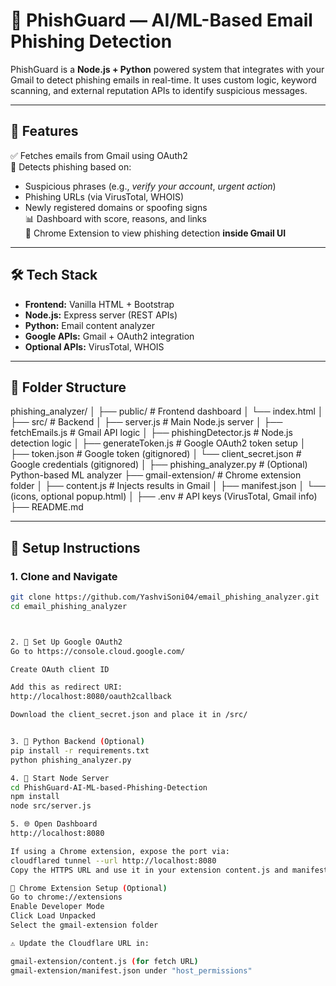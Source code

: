 # 📧 PhishGuard — AI/ML-Based Email Phishing Detection

PhishGuard is a **Node.js + Python** powered system that integrates with your Gmail to detect phishing emails in real-time. It uses custom logic, keyword scanning, and external reputation APIs to identify suspicious messages.

---

## 🚀 Features

✅ Fetches emails from Gmail using OAuth2  
🚨 Detects phishing based on:
- Suspicious phrases (e.g., *verify your account*, *urgent action*)
- Phishing URLs (via VirusTotal, WHOIS)
- Newly registered domains or spoofing signs  
📊 Dashboard with score, reasons, and links  
🧩 Chrome Extension to view phishing detection **inside Gmail UI**

---

## 🛠️ Tech Stack

- **Frontend:** Vanilla HTML + Bootstrap
- **Node.js:** Express server (REST APIs)
- **Python:** Email content analyzer
- **Google APIs:** Gmail + OAuth2 integration
- **Optional APIs:** VirusTotal, WHOIS

---

## 📁 Folder Structure

phishing_analyzer/
│
├── public/ # Frontend dashboard
│ └── index.html
│
├── src/ # Backend
│ ├── server.js # Main Node.js server
│ ├── fetchEmails.js # Gmail API logic
│ ├── phishingDetector.js # Node.js detection logic
│ ├── generateToken.js # Google OAuth2 token setup
│ ├── token.json # Google token (gitignored)
│ └── client_secret.json # Google credentials (gitignored)
│
├── phishing_analyzer.py # (Optional) Python-based ML analyzer
├── gmail-extension/ # Chrome extension folder
│ ├── content.js # Injects results in Gmail
│ ├── manifest.json
│ └── (icons, optional popup.html)
│
├── .env # API keys (VirusTotal, Gmail info)
├── README.md


---

## 🔧 Setup Instructions

### 1. Clone and Navigate

```bash
git clone https://github.com/YashviSoni04/email_phishing_analyzer.git
cd email_phishing_analyzer



2. 🔑 Set Up Google OAuth2
Go to https://console.cloud.google.com/

Create OAuth client ID

Add this as redirect URI:
http://localhost:8080/oauth2callback

Download the client_secret.json and place it in /src/


3. 🧠 Python Backend (Optional)
pip install -r requirements.txt
python phishing_analyzer.py  

4. 🚀 Start Node Server
cd PhishGuard-AI-ML-based-Phishing-Detection
npm install
node src/server.js

5. 🌐 Open Dashboard
http://localhost:8080

If using a Chrome extension, expose the port via:
cloudflared tunnel --url http://localhost:8080
Copy the HTTPS URL and use it in your extension content.js and manifest.json.

🧩 Chrome Extension Setup (Optional)
Go to chrome://extensions
Enable Developer Mode
Click Load Unpacked
Select the gmail-extension folder

⚠️ Update the Cloudflare URL in:

gmail-extension/content.js (for fetch URL)
gmail-extension/manifest.json under "host_permissions"

